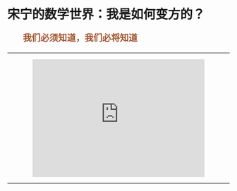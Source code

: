# 宋宁的数学世界：我是如何变方的？

<p style="color:sienna;font-family:KaiTi;margin-left:35px;font-weight:bold;font-size:20px";>
    我们必须知道，我们必将知道
</p>

---
<center>
<iframe scrolling="no" title="我怎么就变方了？" src="https://www.geogebra.org/material/iframe/id/jksjafpa/width/390/height/267/border/888888/sfsb/true/smb/false/stb/false/stbh/false/ai/false/asb/false/sri/true/rc/false/ld/false/sdz/true/ctl/false" width="390px" height="267px" style="border:0px;"> </iframe>
</center>

---
